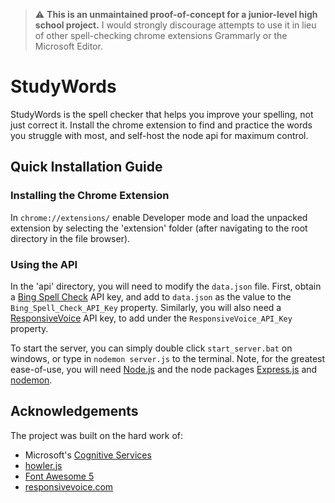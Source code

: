 
> :warning: **This is an unmaintained proof-of-concept for a junior-level high school project.** I would strongly discourage attempts to use it in lieu of other spell-checking chrome extensions Grammarly or the Microsoft Editor.

# StudyWords

StudyWords is the spell checker that helps you improve your spelling, not just correct it. Install the chrome extension to find and practice the words you struggle with most, and self-host the node api for maximum control.

## Quick Installation Guide
### Installing the Chrome Extension 
In `chrome://extensions/` enable Developer mode and load the unpacked extension by selecting the 'extension' folder (after navigating to the root directory in the file browser). 
### Using the API
In the 'api' directory, you will need to modify the `data.json` file. First, obtain a [Bing Spell Check](https://azure.microsoft.com/en-us/services/cognitive-services/spell-check/) API key, and add to `data.json` as the value to the `Bing_Spell_Check_API_Key` property. Similarly, you will also need a [ResponsiveVoice](https://responsivevoice.org/) API key, to add under the `ResponsiveVoice_API_Key` property.

To start the server, you can simply double click `start_server.bat` on windows, or type in `nodemon server.js` to the terminal. Note, for the greatest ease-of-use, you will need [Node.js](https://nodejs.org/en/) and the node packages [Express.js](https://expressjs.com/) and [nodemon](https://nodemon.io/).

## Acknowledgements

The project was built on the hard work of:
* Microsoft's [Cognitive Services](https://azure.microsoft.com/en-us/services/cognitive-services/)
* [howler.js](https://github.com/goldfire/howler.js/)
* [Font Awesome 5](https://fontawesome.com/)
* [responsivevoice.com](https://responsivevoice.org/)
